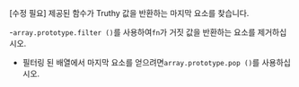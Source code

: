 [수정 필요]
제공된 함수가 Truthy 값을 반환하는 마지막 요소를 찾습니다.

-`array.prototype.filter ()`를 사용하여`fn`가 거짓 값을 반환하는 요소를 제거하십시오.
- 필터링 된 배열에서 마지막 요소를 얻으려면`array.prototype.pop ()`를 사용하십시오.